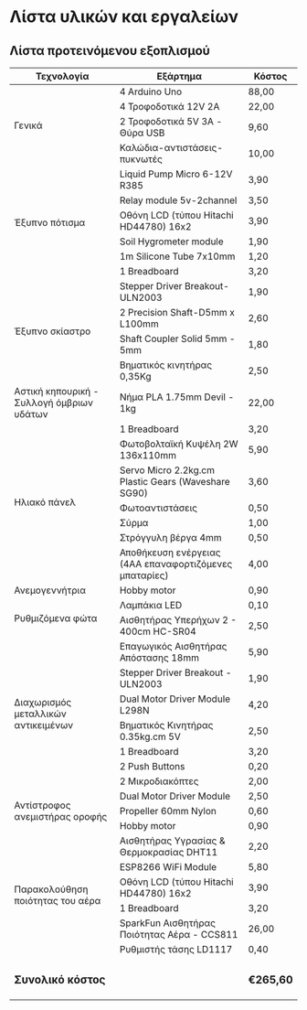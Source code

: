 <h1>Λίστα υλικών και εργαλείων</h1>
<h2>Λίστα προτεινόμενου εξοπλισμού</h2>
<table>
    <thead>
        <tr>
            <th>Τεχνολογία</th>
            <th>Εξάρτημα</th>
            <th>Κόστος</th>
        </tr>
    </thead>
    <tbody>
        <tr>
            <td rowspan=4>Γενικά</td>
            <td>4 Arduino Uno</td>
            <td>88,00</td>
        </tr>
	<tr>
            <td>4 Τροφοδοτικά 12V 2A</td>
            <td>22,00</td>
        </tr>	    
	<tr>
            <td>2 Τροφοδοτικά 5V 3A - Θύρα USB</td>
            <td>9,60</td>
        </tr>	    
	<tr>
            <td>Καλώδια-αντιστάσεις-πυκνωτές</td>
            <td>10,00</td>
        </tr>
        <tr>
            <td rowspan=6>Έξυπνο πότισμα</td>
            <td>Liquid Pump Micro 6-12V R385</td>
            <td>3,90</td>        
	</tr>
        <tr>
            <td>Relay module 5v-2channel</td>
            <td>3,50</td>
        </tr>
	<tr>
            <td>Οθόνη LCD (τύπου Hitachi HD44780) 16x2</td>
            <td>3,90</td>
        </tr>
        <tr>
            <td>Soil Hygrometer module</td>
            <td>1,90</td>
        </tr>
        <tr>
            <td>1m Silicone Tube 7x10mm</td>
            <td>1,20</td>
        </tr>
	<tr>
		<td>1 Breadboard</td>
		<td>3,20</td>
	</tr>
	<tr>
		<td rowspan="4">Έξυπνο σκίαστρο</td>
		<td>Stepper Driver Breakout-ULN2003</td>
		<td>1,90</td>
	</tr>
		<tr>
			<td>2 Precision Shaft-D5mm x L100mm</td>
			<td>2,60</td>
		</tr>
		<tr>
			<td>Shaft Coupler Solid 5mm - 5mm</td>
			<td>1,80</td>
		</tr>
		<tr>
			<td>Βηματικός κινητήρας 0,35Kg</td>
			<td>2,50</td>
		</tr>
		<tr>
			<td>Αστική κηπουρική - Συλλογή όμβριων υδάτων</td>
			<td>Νήμα PLA 1.75mm Devil - 1kg</td>
			<td>22,00</td>
		</tr>
		<tr>
			<td rowspan="7">Ηλιακό πάνελ</td>
			<td>1 Breadboard</td>
			<td>3,20</td>
		</tr>
		<tr>
			<td>Φωτοβολταϊκή Κυψέλη 2W 136x110mm</td>
			<td>5,90</td>
		</tr>
		<tr>
			<td>Servo Micro 2.2kg.cm Plastic Gears (Waveshare SG90)</td>
			<td>3,60</td>
		</tr>
		<tr>
			<td>Φωτοαντιστάσεις</td>
			<td>0,50</td>
		</tr>
		<tr>
			<td>Σύρμα</td>
			<td>1,00</td>
		</tr>
		<tr>
			<td>Στρόγγυλη βέργα 4mm</td>
			<td>0,50</td>
		</tr>
		<tr>
			<td>Αποθήκευση ενέργειας (4ΑΑ επαναφορτιζόμενες μπαταρίες)</td>
			<td>4,00</td>
		</tr>
		<tr>
			<td>Ανεμογεννήτρια</td>
			<td>Hobby motor</td>
			<td>0,90</td>
		</tr>
		<tr>
			<td rowspan="2">Ρυθμιζόμενα φώτα</td>
			<td>Λαμπάκια LED</td>
			<td>0,10</td>
		</tr>
		<tr>
			<td>Αισθητήρας Υπερήχων 2 - 400cm HC-SR04</td>
			<td>2,50</td>
		</tr>
		<tr>
			<td rowspan="7">Διαχωρισμός μεταλλικών αντικειμένων</td>
			<td>Επαγωγικός Αισθητήρας Απόστασης 18mm</td>
			<td>5,90</td>
		</tr>
		<tr>
			<td>Stepper Driver Breakout - ULN2003</td>
			<td>1,90</td>
		</tr>
		<tr>
			<td>Dual Motor Driver Module L298N</td>
			<td>4,20</td>
		</tr>
		<tr>
			<td>Βηματικός Κινητήρας 0.35kg.cm 5V</td>
			<td>2,50</td>
		</tr>
	    	<tr>
			<td>1 Breadboard</td>
			<td>3,20</td>
		</tr>
		<tr>
			<td>2 Push Buttons</td>
			<td>0,20</td>
		</tr>
		<tr>
			<td>2 Μικροδιακόπτες</td>
			<td>2,00</td>
		</tr>
		<tr>
			<td rowspan="3">Αντίστροφος ανεμιστήρας οροφής</td>
			<td>Dual Motor Driver Module</td>
			<td>2,50</td>
		</tr>
		<tr>
			<td>Propeller 60mm Nylon</td>
			<td>0,60</td>
		</tr>
		<tr>
			<td>Hobby motor</td>
			<td>0,90</td>
		</tr>
		<tr>
			<td rowspan="6">Παρακολούθηση ποιότητας του αέρα</td>
			<td>Αισθητήρας Υγρασίας & Θερμοκρασίας DHT11</td>
			<td>2,20</td>
		</tr>
		<tr>
			<td>ESP8266 WiFi Module</td>
			<td>5,80</td>
		</tr>
	    	<tr>
            		<td>Οθόνη LCD (τύπου Hitachi HD44780) 16x2</td>
            		<td>3,90</td>
        	</tr>
	    	<tr>
			<td>1 Breadboard</td>
			<td>3,20</td>
		</tr>
		<tr>
			<td>SparkFun Αισθητήρας Ποιότητας Αέρα - CCS811</td>
			<td>26,00</td>
		</tr>
		<tr>
			<td>Ρυθμιστής τάσης LD1117</td>
			<td>0,40</td>
		</tr>
		<tr>
			<td colspan="2"><h3>Συνολικό κόστος</h3></td>
			<td><h3>€265,60</h3></td>
		</tr>    
    </tbody>
</table>
